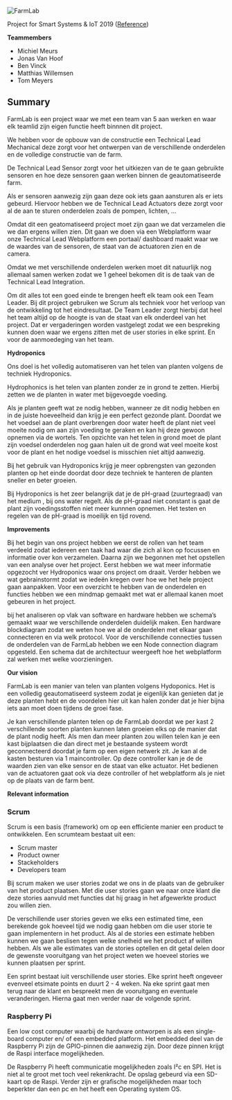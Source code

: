 ![FarmLab](https://raw.githubusercontent.com/APLearning/FarmLab-Prep/master/branding/plant_header.png "FarmLab")

Project for Smart Systems & IoT 2019 ([Reference](https://luytsm.gitbook.io/ssys-cursus/projecten/lab_farm))

**Teammembers**
- Michiel Meurs
- Jonas Van Hoof
- Ben Vinck
- Matthias Willemsen
- Tom Meyers

## Summary
FarmLab is een project waar we met een team van 5 aan werken en waar elk teamlid zijn eigen functie heeft binnnen dit project.

We hebben voor de opbouw van de constructie een Technical Lead Mechanical deze zorgt voor het ontwerpen van de verschillende onderdelen en de volledige constructie van de farm.

De Technical Lead Sensor zorgt voor het uitkiezen van de te gaan gebruikte sensoren en hoe deze sensoren gaan werken binnen de geautomatiseerde farm.

Als er sensoren aanwezig zijn gaan deze ook iets gaan aansturen als er iets gebeurd. Hiervoor hebben we de Technical Lead Actuators deze zorgt voor al de aan te sturen onderdelen zoals de pompen, lichten, ...

Omdat dit een geatomatiseerd project moet zijn gaan we dat verzamelen die we dan ergens willen zien. Dit gaan we doen via een Webplatform waar onze Technical Lead Webplatform een portaal/ dashboard maakt waar we de waardes van de sensoren, de staat van de actuatoren zien en de camera.

Omdat we met verschillende onderdelen werken moet dit natuurlijk nog allemaal samen werken zodat we 1 geheel bekomen dit is de taak van de Technical Lead Integration.

Om dit alles tot een goed einde te brengen heeft elk team ook een Team Leader. Bij dit project gebruiken we Scrum als techniek voor het verloop van de ontwikkeling tot het eindresultaat.
De Team Leader zorgt hierbij dat heel het team altijd op de hoogte is van de staat van elk onderdeel van het project. Dat er vergaderingen worden vastgelegt zodat we een bespreking kunnen doen waar we ergens zitten met de user stories in elke sprint. En voor de aanmoedeging van het team.

**Hydroponics**

Ons doel is het volledig automatiseren van het telen van planten volgens de techniek Hydroponics.

Hydrophonics is het telen van planten zonder ze in grond te zetten. Hierbij zetten we de planten in water met bijgevoegde voeding.

Als je planten geeft wat ze nodig hebben, wanneer ze dit nodig hebben en in de juiste hoeveelheid dan krijg je een perfect gezonde plant. Doordat we het voedsel aan de plant overbrengen door water heeft de plant niet veel moeite nodig om aan zijn voeding te geraken en kan hij deze gewoon opnemen via de wortels. Ten opzichte van het telen in grond moet de plant zijn voedsel onderdelen nog gaan halen uit de grond wat veel moeite kost voor de plant en het nodige voedsel is misschien niet altijd aanwezig.

Bij het gebruik van Hydroponics krijg je meer opbrengsten van gezonden planten op het einde doordat door deze techniek te hanteren de planten sneller en beter groeien.

Bij Hydroponics is het zeer belangrijk dat je de pH-graad (zuurtegraad) van het medium , bij ons water regelt. Als de pH-graad niet constant is gaat de plant zijn voedingsstoffen niet meer kunnnen opnemen.  Het testen en regelen van de pH-graad is moeilijk en tijd rovend.

**Improvements**

Bij het begin van ons project hebben we eerst de rollen van het team verdeeld zodat iedereen een taak had waar die zich al kon op focussen en informatie over kon verzamelen. Daarna zijn we begonnen met het opstellen van een analyse over het project. Eerst hebben we wat meer informatie opgezocht ver Hydroponics waar ons project om draait. Verder hebben we wat gebrainstormt zodat we iedeën kregen over hoe we het hele project gaan aanpakken. Voor een overzicht te hebben van de onderdelen en functies hebben we een mindmap gemaakt met wat er allemaal kanen moet gebeuren in het project.

bij het analiseren op vlak van software en hardware hebben we schema’s gemaakt waar we verschillende onderdelen duidelijk maken.
Een hardware blockdiagram zodat we weten hoe we al de onderdelen met elkaar gaan connecteren en via welk protocol.
Voor de verschillende connecties tussen de onderdelen van de FarmLab hebben we een Node connection diagram opgesteld.
Een schema dat de architectuur weergeeft hoe het webplatform zal werken met welke voorzieningen.

**Our vision**

FarmLab is een manier van telen van planten volgens Hydoponics. Het is een volledig geautomatiseerd systeem zodat je eigenlijk kan genieten dat je deze planten hebt en de voordelen hier uit kan halen zonder dat je hier bijna iets aan moet doen tijdens de groei fase.

Je kan verschillende planten telen op de FarmLab doordat we per kast 2 verschillende soorten planten kunnen laten groeien elks op de manier dat de plant nodig heeft. Als men dan meer planten zou willen telen kan je een kast bijplaatsen die dan direct met je bestaande systeem wordt geconnecteerd doordat je farm op een eigen netwerk zit.
Je kan al de kasten besturen via 1 maincontroller. Op deze controller kan je de de waarden zien van elke sensor en de staat van elke actuator. Het bedienen van de actuatoren gaat ook via deze controller of het webplatform als je niet op de plaats van de farm bent.

**Relevant information**

### Scrum
Scrum is een basis (framework) om op een efficïente manier een product te ontwikkelen.
Een scrumteam bestaat uit een:
- Scrum master
- Product owner
- Stackeholders
- Developers team

Bij scrum maken we user stories zodat we ons in de plaats van de gebruiker van het product plaatsen. Met die user stories gaan we naar onze klant die deze stories aanvuld met functies dat hij graag in het afgewerkte product zou willen zien.

De verschillende user stories geven we elks een estimated time, een berekende gok hoeveel tijd we nodig gaan hebben om die user storie te gaan implementern in het product. Als al de stories een estimate hebben kunnen we gaan beslisen tegen welke snelheid we het product af willen hebben. Als we alle estimates van de stories optellen en dit getal delen door de gewenste vooruitgang van het project weten we hoeveel stories we kunnen plaatsen per sprint.

Een sprint bestaat iuit verschillende user stories. Elke sprint heeft ongeveer evenveel etsimate points en duurt 2 - 4 weken. Na eke sprint gaat men terug naar de klant en bespreekt men de vooruitgang en eventuele veranderingen. Hierna gaat men verder naar de volgende sprint.

### Raspberry Pi
Een low cost computer waarbij de hardware ontworpen is als een  single-board computer en/ of een embedded platform. Het embedded deel van de Raspberry Pi zijn de GPIO-pinnen die aanwezig zijn. Door deze pinnen krijgt de Raspi interface mogelijkheden.

De Raspberry Pi heeft communicatie mogelijkheden zoals I²c en SPI. Het is niet al te groot met toch veel rekenkracht. De opslag gebeurd via een SD-kaart op de Raspi. Verder zijn er grafische mogelijkheden maar toch beperkter dan een pc en het heeft een Operating system OS.
